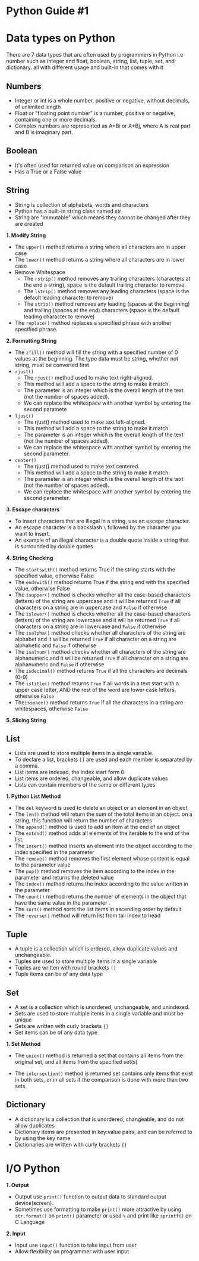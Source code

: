 # Python Guide #1

# Data types on Python

There are 7 data types that are often used by programmers in Python i.e number such as integer and float, boolean, string, list, tuple, set, and dictionary. all with different usage and built-in that comes with it

## Numbers ##

* Integer or int is a whole number, positive or negative, without decimals, of unlimited length
* Float or "floating point number" is a number, positive or negative, containing one or more decimals.
* Complex numbers are represented as A+Bi or A+Bj, where A is real part and B is imaginary part.

## Boolean ##
* It's often used for returned value on comparison an expression
* Has a True or a False value

## String ##
* String is collection of alphabets, words and characters
* Python has a built-in string class named str
* String are "immutable" which means they cannot be changed after they are created

__1. Modify String__
* The `upper()` method returns a string where all characters are in upper case
* The `lower()` method returns a string where all characters are in lower case
* Remove Whitespace
    * The `rstrip()` method removes any trailing characters (characters at the end a string), space is the default trailing character to remove.
    * The `lstrip()` method removes any leading characters (space is the default leading character to remove)
    * The `strip()` method removes any leading (spaces at the beginning) and trailing (spaces at the end) characters (space is the default leading character to remove)
* The `replace()` method replaces a specified phrase with another specified phrase.

__2. Formatting String__  
* The `zfill()` method will fill the string with a specified number of 0 values at the beginning. The type data must be string, whether not string, must be converted first
* `rjust()`
    * The `rjust()` method used to make text right-aligned.
    * This method will add a space to the string to make it match.
    * The parameter is an integer which is the overall length of the text (not the number of spaces added).
    * We can replace the whitespace with another symbol by entering the second paramete
* `ljust()`
    * The rjust() method used to make text left-aligned.
    * This method will add a space to the string to make it match.
    * The parameter is an integer which is the overall length of the text (not the number of spaces added).
    * We can replace the whitespace with another symbol by entering the second parameter.
* `center()`
    * The rjust() method used to make text centered.
    * This method will add a space to the string to make it match.
    * The parameter is an integer which is the overall length of the text (not the number of spaces added).
    * We can replace the whitespace with another symbol by entering the second parameter.

__3. Escape characters__
* To insert characters that are illegal in a string, use an escape character.
* An escape character is a backslash `\` followed by the character you want to insert.
* An example of an illegal character is a double quote inside a string that is surrounded by double quotes

__4. String Checking__
* The `startswith()` method returns True if the string starts with the specified value, otherwise False
* The `endswith()` method returns True if the string end with the specified value, otherwise False
* The `isupper()` method is checks whether all the case-based characters (letters) of the string are uppercase and it will be returned `True` if all characters on  a string are in uppercase and `False` if otherwise
* The `islower()` method is checks whether all the case-based characters (letters) of the string are lowercase and it will be returned `True` if all characters on  a string are in lowercase and `False` if otherwise
* The `isalpha()` method checks whether all characters of the string are alphabet and it will be returned `True` if all character on a string are alphabetic and `False` if otherwise
* The `isalnum()` method checks whether all characters of the string are alphanumeric and it will be returned `True` if all character on a string are alphanumeric and `False` if otherwise
* The `isdecimal()` method returns `True` if all the characters are decimals (0-9)
* The `istitle()` method returns `True` if all words in a text start with a upper case letter, AND the rest of the word are lower case letters, otherwise `False`
* The`isspace()`  method returns `True` if all the characters in a string are whitespaces, otherwise `False`

__5. Slicing String__  

## List ##
* Lists are used to store multiple items in a single variable.
* To declare a list, brackets `[]` are used and each member is separated by a comma.
* List items are indexed, the index start form 0
* List items are ordered, changeable, and allow duplicate values
* Lists can contain members of the same or different types

__1. Python List Method__
* The `del` keyword is used to delete an object or an element in an object
* The `len()` method will return the sum of the total items in an object. on a string, this function will return the number of characters
* The `append()` method is used to add an item at the end of an object
* The `extend()` method adds all elements of the iterable to the end of the list.
* The `insert()` method inserts an element into the object according to the index specified in the parameter
* The `remove()` method removes the first element whose content is equal to the parameter value
* The `pop()` method removes the item according to the index in the parameter and returns the deleted value
* The `index()` method returns the index according to the value written in the parameter
* The `count()` method returns the number of elements in the object that have the same value in the parameter .
* The `sort()` method sorts the list items in ascending order by default
* The `reverse()` method will return list from tail index to head

## Tuple ##
* A tuple is a collection which is ordered, allow duplicate values and unchangeable.
* Tuples are used to store multiple items in a single variable
* Tuples are written with round brackets `()`
* Tuple items can be of any data type

## Set ##
* A set is a collection which is unordered, unchangeable, and unindexed.
* Sets are used to store multiple items in a single variable and must be unique
* Sets are written with curly brackets `{}`
* Set items can be of any data type

__1. Set Method__
* The `union()` method is returned a set that contains all items from the original set, and all items from the specified set(s)

* The `intersection()` method is returned set contains only items that exist in both sets, or in all sets if the comparison is done with more than two sets

## Dictionary ##
* A dictionary is a collection that is unordered, changeable, and do not allow duplicates
* Dictionary items are presented in key:value pairs, and can be referred to by using the key name
* Dictionaries are written with curly brackets `{}`

# I/O Python 
__1. Output__
* Output use `print()` function to output data to standard output device(screen).
* Sometimes use formatting to make `print()` more attractive by using `str.format()` on `print()` parameter or used `%` and print like `sprintf()` on C Language

__2. Input__
* Input use `input()` function to take input from user
* Allow flexibility on programmer with user input
